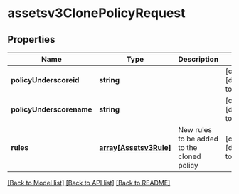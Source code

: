 # assetsv3ClonePolicyRequest

## Properties
Name | Type | Description | Notes
------------ | ------------- | ------------- | -------------
**policyUnderscoreid** | **string** |  | [optional] [default to null]
**policyUnderscorename** | **string** |  | [optional] [default to null]
**rules** | [**array[Assetsv3Rule]**](Assetsv3Rule.md) | New rules to be added to the cloned policy | [optional] [default to null]

[[Back to Model list]](../README.md#documentation-for-models) [[Back to API list]](../README.md#documentation-for-api-endpoints) [[Back to README]](../README.md)


